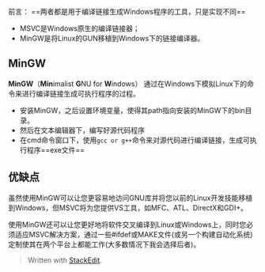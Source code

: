 前言：
==两者都是用于编译链接生成Windows程序的工具，只是实现不同==
- MSVC是Windows原生的编译链接器；
- MinGW是将Linux的GUN移植到Windows下的链接编译器。
## MinGW
**MinGW**（**Min**imalist  **G**NU for  **W**indows）
通过在Windows下模拟Linux下的命令来进行编译链接生成可执行程序的过程。
- 安装MinGW，之后设置环境变量，使得其path指向安装的MinGW下的bin目录。
- 然后在文本编辑器下，编写好源代码程序
- 在cmd命令窗口下，使用`gcc or g++`命令来对源代码进行编译链接，生成可执行程序==exe文件==

## 优缺点
虽然使用MinGW可以让您更容易地访问GNU库并将您以前的Linux开发技能移植到Windows，但MSVC将为您提供VS工具，如MFC、ATL、DirectX和GDI+。

使用MinGW还可以让您更好地将软件交叉编译到Linux或Windows上，同时您必须适应MSVC解决方案，通过一些#ifdef或MAKE文件(或另一个构建自动化系统)定制使其在两个平台上都能工作(大多数情况下我会选择后者)。
> Written with [StackEdit](https://stackedit.io/).
<!--stackedit_data:
eyJoaXN0b3J5IjpbLTQ4MTEzOTM2MCw1NjY0ODQzOTIsLTExNz
EwODU2MTUsNTE5ODU2MDEyLC02MTEwNTAwMzYsMTgwMzEwMjM0
MF19
-->